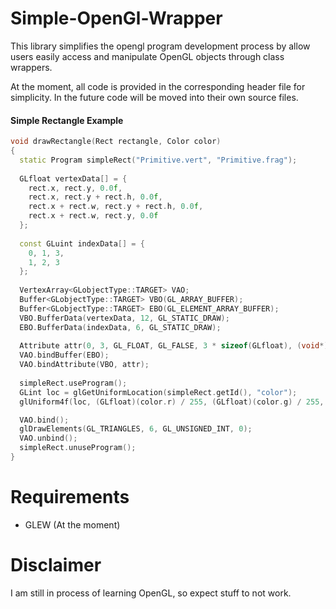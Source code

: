 # Simple-OpenGl-Wrapper
This library simplifies the opengl program development process by allow users easily access and manipulate OpenGL objects through class wrappers.

At the moment, all code is provided in the corresponding header file for simplicity. In the future code will be moved into their own source files.
</br>
#### Simple Rectangle Example
```c++
void drawRectangle(Rect rectangle, Color color)
{
  static Program simpleRect("Primitive.vert", "Primitive.frag");
  
  GLfloat vertexData[] = {
  	rect.x, rect.y, 0.0f,
	rect.x, rect.y + rect.h, 0.0f,
	rect.x + rect.w, rect.y + rect.h, 0.0f,
	rect.x + rect.w, rect.y, 0.0f
  };
  
  const GLuint indexData[] = {
  	0, 1, 3,
	1, 2, 3
  };
  
  VertexArray<GLobjectType::TARGET> VAO;
  Buffer<GLobjectType::TARGET> VBO(GL_ARRAY_BUFFER);
  Buffer<GLobjectType::TARGET> EBO(GL_ELEMENT_ARRAY_BUFFER);
  VBO.BufferData(vertexData, 12, GL_STATIC_DRAW);
  EBO.BufferData(indexData, 6, GL_STATIC_DRAW);
  
  Attribute attr(0, 3, GL_FLOAT, GL_FALSE, 3 * sizeof(GLfloat), (void*)0);
  VAO.bindBuffer(EBO);
  VAO.bindAttribute(VBO, attr);
  
  simpleRect.useProgram();
  GLint loc = glGetUniformLocation(simpleRect.getId(), "color");
  glUniform4f(loc, (GLfloat)(color.r) / 255, (GLfloat)(color.g) / 255, (GLfloat)(color.b) / 255, (GLfloat)(color.a) / 255);

  VAO.bind();
  glDrawElements(GL_TRIANGLES, 6, GL_UNSIGNED_INT, 0);
  VAO.unbind();
  simpleRect.unuseProgram();
}
```

# Requirements
- GLEW (At the moment)

# Disclaimer
I am still in process of learning OpenGL, so expect stuff to not work.
